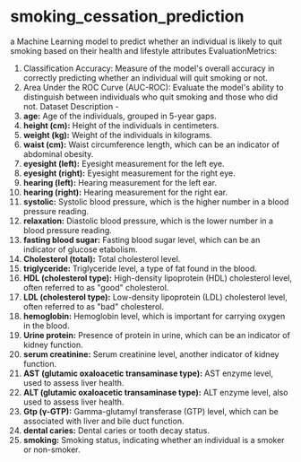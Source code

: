 # smoking_cessation_prediction
a Machine Learning model to predict whether an individual is likely to quit smoking based on their health and lifestyle attributes
EvaluationMetrics:
1. Classification Accuracy: Measure of the model's overall accuracy in correctly predicting whether an individual will quit smoking or not.
2. Area Under the ROC Curve (AUC-ROC): Evaluate the model's ability to distinguish between individuals who quit smoking and those who did not.
Dataset Description - 
1. **age:** Age of the individuals, grouped in 5-year gaps.
2. **height (cm):** Height of the individuals in centimeters.
3. **weight (kg):** Weight of the individuals in kilograms.
4. **waist (cm):** Waist circumference length, which can be an indicator of abdominal obesity.
5. **eyesight (left):** Eyesight measurement for the left eye.
6. **eyesight (right):** Eyesight measurement for the right eye.
7. **hearing (left):** Hearing measurement for the left ear.
8. **hearing (right):** Hearing measurement for the right ear.
9. **systolic:** Systolic blood pressure, which is the higher number in a blood pressure reading.
10. **relaxation:** Diastolic blood pressure, which is the lower number in a blood pressure reading.
11. **fasting blood sugar:** Fasting blood sugar level, which can be an indicator of glucose etabolism.
12. **Cholesterol (total):** Total cholesterol level.
13. **triglyceride:** Triglyceride level, a type of fat found in the blood.
14. **HDL (cholesterol type):** High-density lipoprotein (HDL) cholesterol level, often referred to as "good" cholesterol.
15. **LDL (cholesterol type):** Low-density lipoprotein (LDL) cholesterol level, often referred to as "bad" cholesterol.
16. **hemoglobin:** Hemoglobin level, which is important for carrying oxygen in the blood.
17. **Urine protein:** Presence of protein in urine, which can be an indicator of kidney function.
18. **serum creatinine:** Serum creatinine level, another indicator of kidney function.
19. **AST (glutamic oxaloacetic transaminase type):** AST enzyme level, used to assess liver health.
20. **ALT (glutamic oxaloacetic transaminase type):** ALT enzyme level, also used to assess liver health.
21. **Gtp (γ-GTP):** Gamma-glutamyl transferase (GTP) level, which can be associated with liver and bile duct function.
22. **dental caries:** Dental caries or tooth decay status.
23. **smoking:** Smoking status, indicating whether an individual is a smoker or non-smoker.
